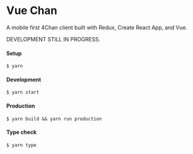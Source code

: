 # Vue Chan
A mobile first 4Chan client built with Redux, Create React App, and Vue.

DEVELOPMENT STILL IN PROGRESS.

#### Setup
`$ yarn`

#### Development
`$ yarn start`

#### Production
`$ yarn build && yarn run production`

#### Type check
`$ yarn type`